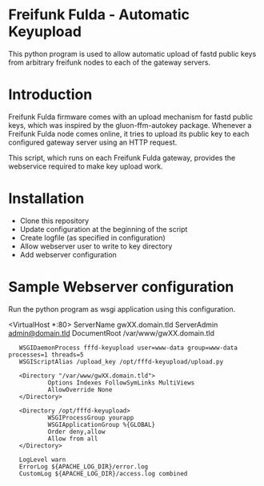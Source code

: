 Freifunk Fulda - Automatic Keyupload
====================================
This python program is used to allow automatic upload of fastd public keys
from arbitrary freifunk nodes to each of the gateway servers.

Introduction
============
Freifunk Fulda firmware comes with an upload mechanism for fastd public keys,
which was inspired by the gluon-ffm-autokey package. Whenever a Freifunk Fulda
node comes online, it tries to upload its public key to each configured gateway
server using an HTTP request.

This script, which runs on each Freifunk Fulda gateway, provides the webservice
required to make key upload work.

Installation
============
* Clone this repository
* Update configuration at the beginning of the script
* Create logfile (as specified in configuration)
* Allow webserver user to write to key directory
* Add webserver configuration

Sample Webserver configuration
==============================
Run the python program as wsgi application using this configuration.

 <VirtualHost *:80>
       ServerName gwXX.domain.tld
       ServerAdmin admin@domain.tld
       DocumentRoot /var/www/gwXX.domain.tld

       WSGIDaemonProcess fffd-keyupload user=www-data group=www-data processes=1 threads=5
       WSGIScriptAlias /upload_key /opt/fffd-keyupload/upload.py

       <Directory "/var/www/gwXX.domain.tld">
               Options Indexes FollowSymLinks MultiViews
               AllowOverride None
       </Directory>

       <Directory /opt/fffd-keyupload>
               WSGIProcessGroup yourapp
               WSGIApplicationGroup %{GLOBAL}
               Order deny,allow
               Allow from all
       </Directory>
 
       LogLevel warn
       ErrorLog ${APACHE_LOG_DIR}/error.log
       CustomLog ${APACHE_LOG_DIR}/access.log combined
 </VirtualHost>